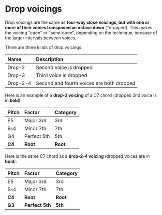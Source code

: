 # Drop voicings

Drop voicings are the same as **four-way close voicings, but with one or more of their voices transposed an octave down** \("dropped\). This makes the voicing "open" or "semi-open", depending on the technique, because of the larger intervals between voices.

There are three kinds of drop voicings:

| Name | Description |
| :--- | :--- |
| Drop-2 | Second voice is dropped |
| Drop-3 | Third voice is dropped |
| Drop-2-4 | Second and fourth voices are both dropped |

Here is an example of a **drop-2 voicing** of a C7 chord \(dropped 2nd voice is in **bold**\):

| Pitch | Factor | Category |
| :--- | :--- | :--- |
| E5 | Major 3rd | 3rd |
| B♭4 | Minor 7th | 7th |
| G4 | Perfect 5th | 5th |
| **C4** | **Root** | **Root** |

Here is the same C7 chord as a **drop-2-4 voicing** \(dropped voices are in **bold**\):

| Pitch | Factor | Category |
| :--- | :--- | :--- |
| E5 | Major 3rd | 3rd |
| B♭4 | Minor 7th | 7th |
| **C4** | **Root** | **Root** |
| **G3** | **Perfect 5th** | **5th** |




